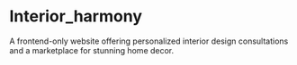 # Interior_harmony
A frontend-only website offering personalized interior design consultations and a marketplace for stunning home decor.
